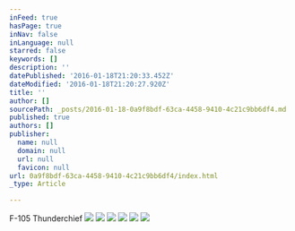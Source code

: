 ```yaml
---
inFeed: true
hasPage: true
inNav: false
inLanguage: null
starred: false
keywords: []
description: ''
datePublished: '2016-01-18T21:20:33.452Z'
dateModified: '2016-01-18T21:20:27.920Z'
title: ''
author: []
sourcePath: _posts/2016-01-18-0a9f8bdf-63ca-4458-9410-4c21c9bb6df4.md
published: true
authors: []
publisher:
  name: null
  domain: null
  url: null
  favicon: null
url: 0a9f8bdf-63ca-4458-9410-4c21c9bb6df4/index.html
_type: Article

---
```

F-105 Thunderchief
![](https://the-grid-user-content.s3-us-west-2.amazonaws.com/af210dac-b5f0-4aba-b9f0-aa1c7ff90e8c.jpg)
![](https://the-grid-user-content.s3-us-west-2.amazonaws.com/90a90a61-51be-4807-8053-fb2ef87325ab.jpg)
![](https://the-grid-user-content.s3-us-west-2.amazonaws.com/7500025f-7857-45f5-afc3-b3757fb75f9b.jpg)
![](https://the-grid-user-content.s3-us-west-2.amazonaws.com/8323aecc-9af1-4608-b892-7608d185a91f.jpg)
![](https://the-grid-user-content.s3-us-west-2.amazonaws.com/a25c09a5-d34e-4369-b679-9b24dacc2bdd.jpg)
![](https://the-grid-user-content.s3-us-west-2.amazonaws.com/26a7b230-a74a-4c31-bf09-18e9a97cf763.jpg)